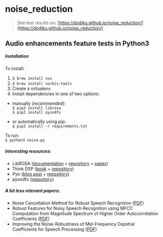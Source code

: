 # noise_reduction

> See test results on: [https://dodiku.github.io/noise_reduction/](https://dodiku.github.io/noise_reduction/)

## Audio enhancements feature tests in Python3

##### Installation
To install:
1. ``$ brew install sox``
1. ``$ brew install vorbis-tools``
1. Create a virtualenv
1. Install dependencies in one of two options:
  - manually *(recommended)*:  
      ``$ pip3 install librosa``  
      ``$ pip3 install pysndfx``

  - or automatically using pip:  
      ``$ pip3 install -r requirements.txt``

To run:  
``$ python3 noise.py``


##### Interesting resources:
- LibROSA ([documentation](http://librosa.github.io/librosa/index.html) + [repository](https://github.com/librosa/librosa) + [paper](https://bmcfee.github.io/papers/scipy2015_librosa.pdf))
- Think DSP ([book](http://greenteapress.com/wp/think-dsp/) + [repository](https://github.com/AllenDowney/ThinkDSP/))
- Pyo ([blog post](http://www.matthieuamiguet.ch/blog/diy-guitar-effects-python) + [repository](https://github.com/belangeo/pyo))
- pysndfx ([repository](https://github.com/carlthome/python-audio-effects/tree/04dbee6063b0537b63346bb1e55deb03406e1170/pysndfx))

##### A bit less relevant papers:
- Noise Cancellation Method for Robust Speech Recognition ([PDF](http://research.ijcaonline.org/volume45/number11/pxc3879438.pdf))
- Robust Features for Noisy Speech Recognition using MFCC Computation from Magnitude Spectrum of Higher Order Autocorrelation Coefficients
([PDF](https://pdfs.semanticscholar.org/a483/5f28c02f07e6bef04ff9db948505dc990af7.pdf))
- Improving the Noise-Robustness of Mel-Frequency Cepstral Coefficients for Speech Processing
([PDF](http://www.sapaworkshops.org/2006/2006/papers/131.pdf))
